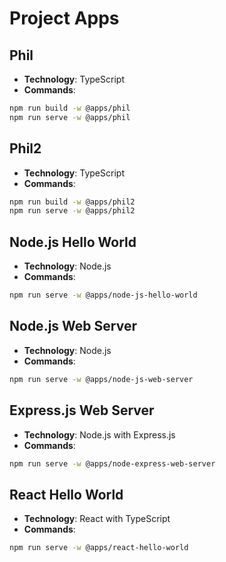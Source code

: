 # Project Apps

## Phil
- **Technology**: TypeScript
- **Commands**:
```bash
npm run build -w @apps/phil
npm run serve -w @apps/phil
```

## Phil2
- **Technology**: TypeScript
- **Commands**:
```bash
npm run build -w @apps/phil2
npm run serve -w @apps/phil2
```

## Node.js Hello World
- **Technology**: Node.js
- **Commands**:
```bash
npm run serve -w @apps/node-js-hello-world
```

## Node.js Web Server
- **Technology**: Node.js
- **Commands**:
```bash
npm run serve -w @apps/node-js-web-server
```

## Express.js Web Server
- **Technology**: Node.js with Express.js
- **Commands**:
```bash
npm run serve -w @apps/node-express-web-server
```

## React Hello World
- **Technology**: React with TypeScript
- **Commands**:
```bash
npm run serve -w @apps/react-hello-world
```